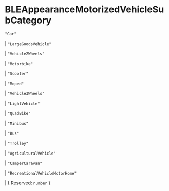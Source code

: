 # **BLEAppearanceMotorizedVehicleSubCategory**
`"Car"`

|  `"LargeGoodsVehicle"`

|  `"Vehicle2Wheels"`

|  `"Motorbike"`

|  `"Scooter"`

|  `"Moped"`

|  `"Vehicle3Wheels"`

|  `"LightVehicle"`

|  `"QuadBike"`

|  `"Minibus"`

|  `"Bus"`

|  `"Trolley"`

|  `"AgriculturalVehicle"`

|  `"CamperCaravan"`

|  `"RecreationalVehicleMotorHome"`

|  {
  Reserved: `number`
}